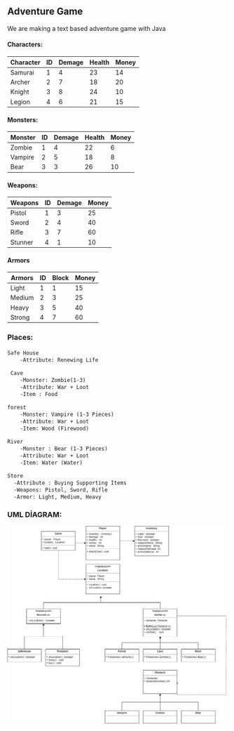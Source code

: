 ## Adventure Game

We are making a text based adventure game with Java

#### Characters:

| Character | ID  | Demage | Health | Money |
|-----------|-----|--------|--------|-------|
| Samurai   | 1   | 4      | 23     | 14    |
| Archer    | 2   | 7      | 18     | 20    |
| Knight    | 3   | 8      | 24     | 10    |
| Legion    | 4   | 6      | 21     | 15    |

#### Monsters:

| Monster | ID  | Demage | Health | Money |
|---------|-----|--------|--------|-------|
| Zombie  | 1   | 4      | 22     | 6     |
| Vampire | 2   | 5      | 18     | 8     |
| Bear    | 3   | 3      | 26     | 10    |
   
#### Weapons:
| Weapons | ID  | Demage | Money |
|---------|-----|--------|-------|
| Pistol  | 1   | 3      | 25    |
| Sword   | 2   | 4      | 40    |
| Rifle   | 3   | 7      | 60    |
| Stunner | 4   | 1      | 10    |

#### Armors

| Armors | ID  | Block | Money |
|--------|-----|-------|-------|
| Light  | 1   | 1     | 15    |
| Medium | 2   | 3     | 25    |
| Heavy  | 3   | 5     | 40    |
| Strong | 4   | 7     | 60    |

### Places: 

```
Safe House
    -Attribute: Renewing Life
```
```
 Cave
    -Monster: Zombie(1-3)
    -Attribute: War + Loot
    -Item : Food
```
```
forest
    -Monster: Vampire (1-3 Pieces)
    -Attribute: War + Loot
    -Item: Wood (Firewood)
```
```
River
    -Monster : Bear (1-3 Pieces)
    -Attribute: War + Loot
    -Item: Water (Water)
```
```
Store
  -Attribute : Buying Supporting Items
  -Weapons: Pistol, Sword, Rifle
  -Armor: Light, Medium, Heavy
```

###  UML DİAGRAM: 


![](AdventureGameUml/AdventureGameUml.jpg)
